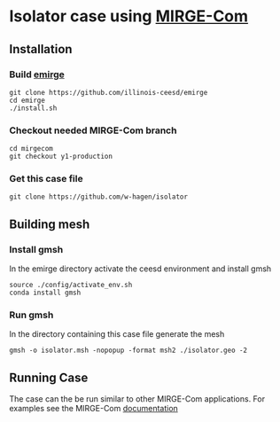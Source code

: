 # Isolator case using [MIRGE-Com](https://github.com/illinois-ceesd/mirgecom)

## Installation

### Build [emirge](https://github.com/illinois-ceesd/emirge)
```
git clone https://github.com/illinois-ceesd/emirge
cd emirge
./install.sh
```
### Checkout needed MIRGE-Com branch

```
cd mirgecom
git checkout y1-production
```

### Get this case file
```
git clone https://github.com/w-hagen/isolator
```

## Building mesh

### Install gmsh
In the emirge directory activate the ceesd environment and install gmsh
```
source ./config/activate_env.sh
conda install gmsh
```

### Run gmsh
In the directory containing this case file generate the mesh
```
gmsh -o isolator.msh -nopopup -format msh2 ./isolator.geo -2
```

## Running Case

The case can the be run similar to other MIRGE-Com applications.
For examples see the MIRGE-Com [documentation](https://mirgecom.readthedocs.io/en/latest/running/systems.html)
